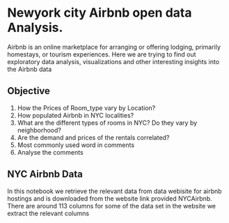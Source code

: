 # Newyork city Airbnb open data Analysis.
Airbnb is an online marketplace for arranging or offering lodging, primarily homestays, or tourism experiences.
Here we are trying to find out exploratory data analysis, visualizations and other interesting insights into the Airbnb data

## Objective
1. How the Prices of Room_type vary by Location?
2. How populated Airbnb in NYC localities?
3. What are the different types of rooms in NYC? Do they vary by neighborhood?
4. Are the demand and prices of the rentals correlated?
5. Most commonly used word in comments
6. Analyse the comments 

## NYC Airbnb Data
In this notebook we retrieve the relevant data from data webisite for airbnb hostings and is downloaded from the website link provided NYCAirbnb. There are around 113 columns for some of the data set in the website we extract the relevant columns 
